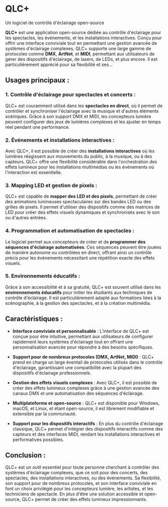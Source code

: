 # QLC+

Un logiciel de contrôle d'éclairage open-source

**QLC+** est une application open-source dédiée au contrôle d'éclairage pour les spectacles, les événements, et les installations interactives. Conçu pour offrir une interface conviviale tout en permettant une gestion avancée de systèmes d'éclairage complexes, QLC+ supporte une large gamme de protocoles comme **DMX**, **ArtNet**, et **MIDI**, permettant aux utilisateurs de gérer des dispositifs d'éclairage, de lasers, de LEDs, et plus encore. Il est particulièrement apprécié pour sa flexibilité et ses...

## Usages principaux :

### 1. Contrôle d'éclairage pour spectacles et concerts :
QLC+ est couramment utilisé dans les **spectacles en direct**, où il permet de contrôler et synchroniser l'éclairage avec la musique et d'autres éléments scéniques. Grâce à son support DMX et MIDI, les concepteurs lumière peuvent configurer des jeux de lumières complexes et les ajuster en temps réel pendant une performance.

### 2. Événements et installations interactives :
Avec QLC+, il est possible de créer des **installations interactives** où les lumières réagissent aux mouvements du public, à la musique, ou à des capteurs. QLC+ offre une flexibilité considérable dans l'orchestration des effets lumineux pour les installations multimédias ou les événements où l'interaction est essentielle.

### 3. Mapping LED et gestion de pixels :
QLC+ est capable de **mapper des LED et des pixels**, permettant de créer des animations lumineuses spectaculaires sur des bandes LED ou des grilles de pixels. Il permet d'utiliser des dispositifs comme des matrices de LED pour créer des effets visuels dynamiques et synchronisés avec le son ou d'autres entrées.

### 4. Programmation et automatisation de spectacles :
Le logiciel permet aux concepteurs de créer et de **programmer des séquences d'éclairage automatisées**. Ces séquences peuvent être jouées de manière autonome ou contrôlées en direct, offrant ainsi un contrôle précis pour les événements nécessitant une répétition exacte des effets visuels.

### 5. Environnements éducatifs :
Grâce à son accessibilité et à sa gratuité, QLC+ est souvent utilisé dans les **environnements éducatifs** pour initier les étudiants aux techniques de contrôle d'éclairage. Il est particulièrement adapté aux formations liées à la scénographie, à la gestion des spectacles, et à la création multimédia.

## Caractéristiques :

- **Interface conviviale et personnalisable** : L'interface de QLC+ est conçue pour être intuitive, permettant aux utilisateurs de configurer rapidement leurs systèmes d'éclairage tout en offrant une personnalisation avancée pour répondre à des besoins spécifiques.

- **Support pour de nombreux protocoles (DMX, ArtNet, MIDI)** : QLC+ prend en charge un large éventail de protocoles utilisés dans le contrôle d'éclairage, garantissant une compatibilité avec la plupart des dispositifs d'éclairage professionnels.

- **Gestion des effets visuels complexes** : Avec QLC+, il est possible de créer des effets lumineux complexes grâce à une gestion avancée des canaux DMX et une automatisation des séquences d'éclairage.

- **Multiplateforme et open-source** : QLC+ est disponible pour Windows, macOS, et Linux, et étant open-source, il est librement modifiable et extensible par la communauté.

- **Support pour les dispositifs interactifs** : En plus du contrôle d'éclairage classique, QLC+ permet d'intégrer des dispositifs interactifs comme des capteurs et des interfaces MIDI, rendant les installations interactives et performatives possibles.

## Conclusion :

QLC+ est un outil essentiel pour toute personne cherchant à contrôler des systèmes d'éclairage complexes, que ce soit pour des concerts, des spectacles, des installations interactives, ou des événements. Sa flexibilité, son support pour de nombreux protocoles, et son interface conviviale en font un choix privilégié pour les concepteurs lumière, les artistes, et les techniciens de spectacle. En plus d'être une solution accessible et open-source, QLC+ permet de créer des effets lumineux impressionnants.